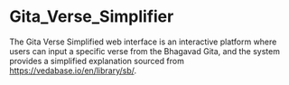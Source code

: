 # Gita_Verse_Simplifier
The Gita Verse Simplified web interface is an interactive platform where users can input a specific verse from the Bhagavad Gita, and the system provides a simplified explanation sourced from https://vedabase.io/en/library/sb/.
